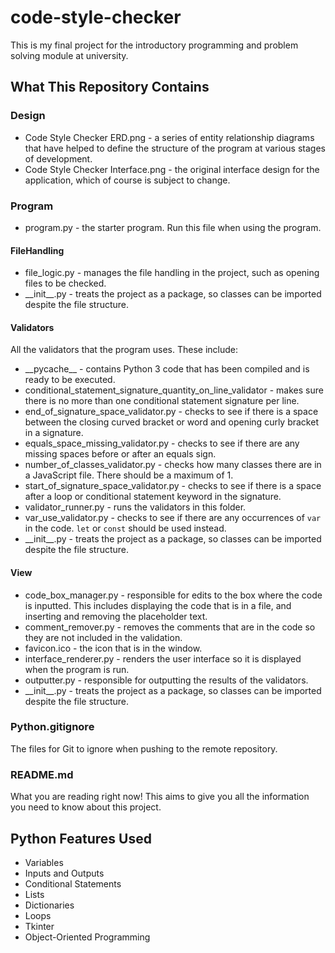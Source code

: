 # code-style-checker
This is my final project for the introductory programming and problem solving module at university.

## What This Repository Contains

### Design
- Code Style Checker ERD.png - a series of entity relationship diagrams that have helped to define the structure of the program at various stages of development.
- Code Style Checker Interface.png - the original interface design for the application, which of course is subject to change.

### Program
- program.py - the starter program. Run this file when using the program.
#### FileHandling
- file_logic.py - manages the file handling in the project, such as opening files to be checked.
- \_\_init__.py - treats the project as a package, so classes can be imported despite the file structure.
#### Validators
All the validators that the program uses. These include:  
- \_\_pycache__ - contains Python 3 code that has been compiled and is ready to be executed.
- conditional_statement_signature_quantity_on_line_validator - makes sure there is no more than one conditional statement signature per line.
- end_of_signature_space_validator.py - checks to see if there is a space between the closing curved bracket or word and opening curly bracket in a signature.
- equals_space_missing_validator.py - checks to see if there are any missing spaces before or after an equals sign.
- number_of_classes_validator.py - checks how many classes there are in a JavaScript file. There should be a maximum of 1.
- start_of_signature_space_validator.py - checks to see if there is a space after a loop or conditional statement keyword in the signature.
- validator_runner.py - runs the validators in this folder.
- var_use_validator.py - checks to see if there are any occurrences of `var` in the code. `let` or `const` should be used instead.
- \_\_init__.py - treats the project as a package, so classes can be imported despite the file structure.
#### View
- code_box_manager.py - responsible for edits to the box where the code is inputted. This includes displaying the code that is in a file, and inserting and removing the placeholder text.
- comment_remover.py - removes the comments that are in the code so they are not included in the validation.
- favicon.ico - the icon that is in the window.
- interface_renderer.py - renders the user interface so it is displayed when the program is run.
- outputter.py - responsible for outputting the results of the validators.
- \_\_init__.py - treats the project as a package, so classes can be imported despite the file structure.

### Python.gitignore
The files for Git to ignore when pushing to the remote repository.

### README.md
What you are reading right now! This aims to give you all the information you need to know about this project.

## Python Features Used
- Variables  
- Inputs and Outputs  
- Conditional Statements  
- Lists  
- Dictionaries  
- Loops  
- Tkinter  
- Object-Oriented Programming

